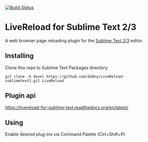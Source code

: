 [![Build Status](https://travis-ci.org/dz0ny/LiveReload-sublimetext2.png?branch=devel)](https://travis-ci.org/dz0ny/LiveReload-sublimetext2)

LiveReload for Sublime Text 2/3
=========

A web browser page reloading plugin for the [Sublime Text 2/3](http://sublimetext.com "Sublime Text 2/3") editor. 

Installing
-----
Clone this repo to Sublime Text Packages directory
 
    git clone -b devel https://github.com/dz0ny/LiveReload-sublimetext2.git LiveReload

Plugin api
-----

https://livereload-for-sublime-text.readthedocs.org/en/latest/


Using
-----

Enable desired plug-ins via Command Palette (Ctrl+Shift+P)

